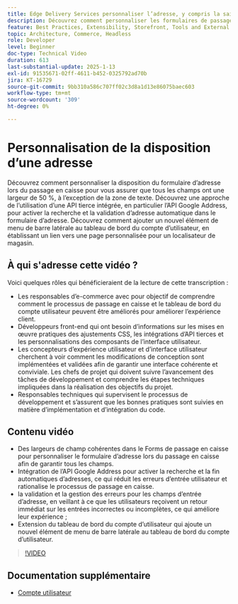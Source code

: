```yaml
---
title: Edge Delivery Services personnaliser l’adresse, y compris la saisie automatique
description: Découvrez comment personnaliser les formulaires de passage en caisse de commerce électronique et intégrer la recherche d’adresse Google pour améliorer l’expérience utilisateur et réduire les erreurs de saisie.
feature: Best Practices, Extensibility, Storefront, Tools and External Services
topic: Architecture, Commerce, Headless
role: Developer
level: Beginner
doc-type: Technical Video
duration: 613
last-substantial-update: 2025-1-13
exl-id: 91535671-02ff-4611-b452-0325792ad70b
jira: KT-16729
source-git-commit: 9bb310a586c707ff02c3d8a1d13e86075baec603
workflow-type: tm+mt
source-wordcount: '309'
ht-degree: 0%

---
```



# Personnalisation de la disposition d’une adresse

Découvrez comment personnaliser la disposition du formulaire d’adresse lors du passage en caisse pour vous assurer que tous les champs ont une largeur de 50 %, à l’exception de la zone de texte. Découvrez une approche de l’utilisation d’une API tierce intégrée, en particulier l’API Google Address, pour activer la recherche et la validation d’adresse automatique dans le formulaire d’adresse. &#x200B; Découvrez comment ajouter un nouvel élément de menu de barre latérale au tableau de bord du compte d’utilisateur, en établissant un lien vers une page personnalisée pour un localisateur de magasin.

## À qui s&#39;adresse cette vidéo ?

Voici quelques rôles qui bénéficieraient de la lecture de cette transcription :

* Les responsables d’e-commerce avec pour objectif de comprendre comment le processus de passage en caisse et le tableau de bord du compte utilisateur peuvent être améliorés pour améliorer l’expérience client.
* Développeurs front-end qui ont besoin d’informations sur les mises en œuvre pratiques des ajustements CSS, les intégrations d’API tierces et les personnalisations des composants de l’interface utilisateur.
* Les concepteurs d’expérience utilisateur et d’interface utilisateur cherchent à voir comment les modifications de conception sont implémentées et validées afin de garantir une interface cohérente et conviviale.
Les chefs de projet qui doivent suivre l’avancement des tâches de développement et comprendre les étapes techniques impliquées dans la réalisation des objectifs du projet.
* Responsables techniques qui supervisent le processus de développement et s’assurent que les bonnes pratiques sont suivies en matière d’implémentation et d’intégration du code.


## Contenu vidéo

* Des largeurs de champ cohérentes dans le Forms de passage en caisse pour personnaliser le formulaire d’adresse lors du passage en caisse afin de garantir tous les champs.
* Intégration de l’API Google Address pour activer la recherche et la fin automatiques d’adresses, ce qui réduit les erreurs d’entrée utilisateur et rationalise le processus de passage en caisse.
* la validation et la gestion des erreurs pour les champs d’entrée d’adresse, en veillant à ce que les utilisateurs reçoivent un retour immédiat sur les entrées incorrectes ou incomplètes, ce qui améliore leur expérience ;
* Extension du tableau de bord du compte d’utilisateur qui ajoute un nouvel élément de menu de barre latérale au tableau de bord du compte d’utilisateur.

>[!VIDEO](https://video.tv.adobe.com/v/3442908?learn=on&captions=fre_fr)

## Documentation supplémentaire

* [Compte utilisateur](https://experienceleague.adobe.com/developer/commerce/storefront/dropins/user-account/tutorials/?lang=fr)
